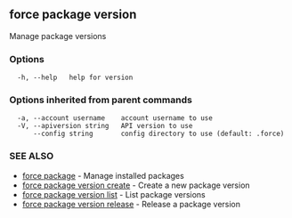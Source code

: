 ## force package version

Manage package versions

### Options

```
  -h, --help   help for version
```

### Options inherited from parent commands

```
  -a, --account username    account username to use
  -V, --apiversion string   API version to use
      --config string       config directory to use (default: .force)
```

### SEE ALSO

* [force package](force_package.md)	 - Manage installed packages
* [force package version create](force_package_version_create.md)	 - Create a new package version
* [force package version list](force_package_version_list.md)	 - List package versions
* [force package version release](force_package_version_release.md)	 - Release a package version

